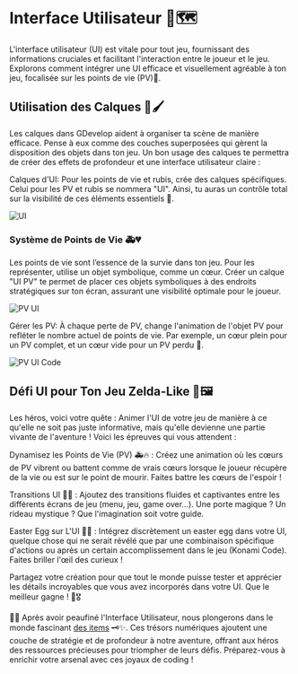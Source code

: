 # Interface Utilisateur 🍎🗺️

L'interface utilisateur (UI) est vitale pour tout jeu, fournissant des informations cruciales et facilitant l'interaction entre le joueur et le jeu. Explorons comment intégrer une UI efficace et visuellement agréable à ton jeu, focalisée sur les points de vie (PV)💎. 

## Utilisation des Calques 🎨🖌️
Les calques dans GDevelop aident à organiser ta scène de manière efficace. Pense à eux comme des couches superposées qui gèrent la disposition des objets dans ton jeu. Un bon usage des calques te permettra de créer des effets de profondeur et une interface utilisateur claire :

Calques d'UI: Pour les points de vie et rubis, crée des calques spécifiques. Celui pour les PV et rubis se nommera "UI". Ainsi, tu auras un contrôle total sur la visibilité de ces éléments essentiels 🌟.

![UI](Images/CalqueUI.png)

### Système de Points de Vie 🚑💔
Les points de vie sont l’essence de la survie dans ton jeu. Pour les représenter, utilise un objet symbolique, comme un cœur. Créer un calque "UI PV" te permet de placer ces objets symboliques à des endroits stratégiques sur ton écran, assurant une visibilité optimale pour le joueur.

![PV UI](Images/LifeUI.png)

Gérer les PV: À chaque perte de PV, change l'animation de l'objet PV pour refléter le nombre actuel de points de vie. Par exemple, un cœur plein pour un PV complet, et un cœur vide pour un PV perdu 🖤.

![PV UI Code](Images/LifeCodeUI.png)

## Défi UI pour Ton Jeu Zelda-Like 🎨🖼️

Les héros, voici votre quête : Animer l'UI de votre jeu de manière à ce qu'elle ne soit pas juste informative, mais qu'elle devienne une partie vivante de l'aventure ! Voici les épreuves qui vous attendent :

Dynamisez les Points de Vie (PV) 🚑🔥 : 
Créez une animation où les cœurs de PV vibrent ou battent comme de vrais cœurs lorsque le joueur récupère de la vie ou est sur le point de mourir. Faites battre les cœurs de l'espoir !

Transitions UI 📲🎇 :
Ajoutez des transitions fluides et captivantes entre les différents écrans de jeu (menu, jeu, game over...). Une porte magique ? Un rideau mystique ? Que l'imagination soit votre guide.

Easter Egg sur L'UI 🥚🐉 :
Intégrez discrètement un easter egg dans votre UI, quelque chose qui ne serait révélé que par une combinaison spécifique d'actions ou après un certain accomplissement dans le jeu (Konami Code). Faites briller l'œil des curieux !


Partagez votre création pour que tout le monde puisse tester et apprécier les détails incroyables que vous avez incorporés dans votre UI. Que le meilleur gagne ! 🚀🎖️

🚀✨ Après avoir peaufiné l'Interface Utilisateur, nous plongerons dans le monde fascinant [des items](https://github.com/g404-code-gaming/ZeldaDistanciel/blob/main/Création-Du-Jeu/4.Items.md) 🗝️✨. Ces trésors numériques ajoutent une couche de stratégie et de profondeur à notre aventure, offrant aux héros des ressources précieuses pour triompher de leurs défis. Préparez-vous à enrichir votre arsenal avec ces joyaux de coding !
